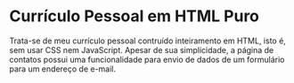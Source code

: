 # Currículo Pessoal em HTML Puro

Trata-se de meu currículo pessoal contruído inteiramento em HTML, isto é, sem usar CSS nem JavaScript. Apesar de sua simplicidade, a página de contatos possui uma funcionalidade para envio de dados de um formulário para um endereço de e-mail.
